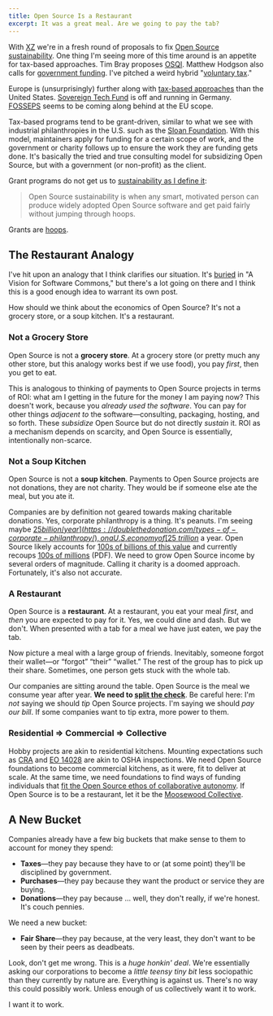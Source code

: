 ```yaml
---
title: Open Source Is a Restaurant
excerpt: It was a great meal. Are we going to pay the tab?
---
```


With [XZ](https://research.swtch.com/xz-timeline) we're in a fresh round of
proposals to fix [Open Source
sustainability](/2024/the-open-source-sustainability-crisis/).
One thing I'm seeing more of this time around is an appetite for tax-based
approaches. Tim Bray proposes
[OSQI](https://www.tbray.org/ongoing/When/202x/2024/04/01/OSQI). Matthew Hodgson also
calls for [government
funding](https://matrix.org/blog/2024/04/open-source-publicly-funded-service/).
I've pitched a weird hybrid "[voluntary
tax](/2024/a-vision-for-software-commons/)."

Europe is (unsurprisingly) further along with [tax-based
approaches](https://openfuture.eu/policies-for-the-digital-commons/public-digital-infrastructure-fund/)
than the United States. [Sovereign Tech
Fund](https://www.sovereigntechfund.de/) is off and running in Germany.
[FOSSEPS](https://joinup.ec.europa.eu/collection/fosseps/news/funding-sustainability)
seems to be coming along behind at the EU scope.

Tax-based programs tend to be grant-driven, similar to what we see with
industrial philanthropies in the U.S. such as the [Sloan
Foundation](https://sloan.org/programs/digital-technology). With this model,
maintainers apply for funding for a certain scope of work, and the government
or charity follows up to ensure the work they are funding gets done. It's
basically the tried and true consulting model for subsidizing Open Source, but
with a government (or non-profit) as the client.

Grant programs do not get us
to [sustainability as I define it](/2024/the-open-source-sustainability-crisis/#what-is-open-source-sustainability):

> Open Source sustainability is when any smart, motivated person can produce
> widely adopted Open Source software and get paid fairly without jumping
> through hoops.

Grants are [hoops](https://openpath.chadwhitacre.com/2024/the-open-source-sustainability-crisis/#whats-wrong-with-hoops).

## The Restaurant Analogy

I've hit upon an analogy that I think clarifies our situation. It's
[buried](/2024/a-vision-for-software-commons/#the-restaurant-analogy) in "A
Vision for Software Commons," but there's a lot going on there and I think this
is a good enough idea to warrant its own post.

How should we think about the economics of Open Source? It's not a grocery
store, or a soup kitchen. It's a restaurant.

### Not a Grocery Store

Open Source is not a <b>grocery store</b>. At a grocery store (or pretty much
any other store, but this analogy works best if we use food), you pay _first_,
then you get to eat.

This is analogous to thinking of payments to Open Source projects in terms of
ROI: what am I getting in the future for the money I am paying now? This
doesn't work, because you _already used the software_. You can pay for other
things _adjacent to_ the software—consulting, packaging, hosting, and so forth.
These _subsidize_ Open Source but do not directly _sustain_ it. ROI as a
mechanism depends on scarcity, and Open Source is essentially, intentionally
non-scarce.

### Not a Soup Kitchen

Open Source is not a <b>soup kitchen</b>. Payments to Open Source projects are
not donations, they are not charity. They would be if someone else ate the
meal, but you ate it.

Companies are by definition not geared towards making charitable donations.
Yes, corporate philanthropy is a thing. It's peanuts. I'm seeing maybe [$25
billion/year](https://doublethedonation.com/types-of-corporate-philanthropy/),
on a U.S. economy of [$25 _trillion_](https://www.google.com/search?q=us+gdp) a
year. Open Source likely accounts for [100s of billions of this
value](https://gratipay.news/open-source-captures-almost-none-of-the-value-it-creates-9015eb7e293e)
and currently recoups [100s of
millions](https://fosdem.org/2024/events/attachments/fosdem-2024-2751-the-state-of-funding-free-open-source-software/slides/22659/State_of_FOSS_Funding_FOSDEM_2024_IQwHRvb.pdf)
(PDF). We need to grow Open Source income by several orders of magnitude.
Calling it charity is a doomed approach. Fortunately, it's also not accurate.

### A Restaurant

Open Source is a <b>restaurant</b>. At a restaurant, you eat your meal _first_,
and _then_ you are expected to pay for it. Yes, we could dine and dash. But we
don't. When presented with a tab for a meal we have just eaten, we pay
the tab.

Now picture a meal with a large group of friends. Inevitably, someone forgot
their wallet—or &ldquo;forgot&rdquo; &ldquo;their&rdquo; &ldquo;wallet.&rdquo;
The rest of the group has to pick up their share. Sometimes, one person gets
stuck with the whole tab.

Our companies are sitting around the table. Open Source is the meal we consume
year after year. **We need to [split the
check](/2024/a-vision-for-software-commons/#splitting-the-check-with-a-fair-share)**.
Be careful here: I'm _not_ saying we should _tip_ Open Source projects. I'm saying
we should _pay our bill_. If some companies want to tip extra, more power to them.

### Residential ⇒ Commercial ⇒ Collective

Hobby projects are akin to residential kitchens. Mounting expectations such as
[CRA](https://digital-strategy.ec.europa.eu/en/library/cyber-resilience-act)
and [EO
14028](https://www.nist.gov/itl/executive-order-14028-improving-nations-cybersecurity)
are akin to OSHA inspections. We need Open Source foundations to
become commercial kitchens, as it were, fit to deliver at scale. At the same
time, we need foundations to find ways of funding individuals that [fit the
Open Source ethos of collaborative
autonomy](/2024/a-vision-for-software-commons/#the-heart-of-open-source). If
Open Source is to be a restaurant, let it be the [Moosewood
Collective](https://en.wikipedia.org/wiki/Moosewood_Restaurant).

## A New Bucket

Companies already have a few big buckets that make sense to them to
account for money they spend:

- <b>Taxes</b>—they pay because they have to or (at some point) they'll be disciplined by government.
- <b>Purchases</b>—they pay because they want the product or service they are buying.
- <b>Donations</b>—they pay because ... well, they don't really, if we're honest. It's couch pennies.

We need a new bucket:

- <b>Fair Share</b>—they pay because, at the very least, they don't want to be
  seen by their peers as deadbeats.

Look, don't get me wrong. This is a _huge honkin' deal_. We're essentially
asking our corporations to become a _little teensy tiny bit_ less sociopathic than they
currently by nature are. Everything is against us. There's no way this could
possibly work. Unless enough of us collectively want it to work.

I want it to work.
